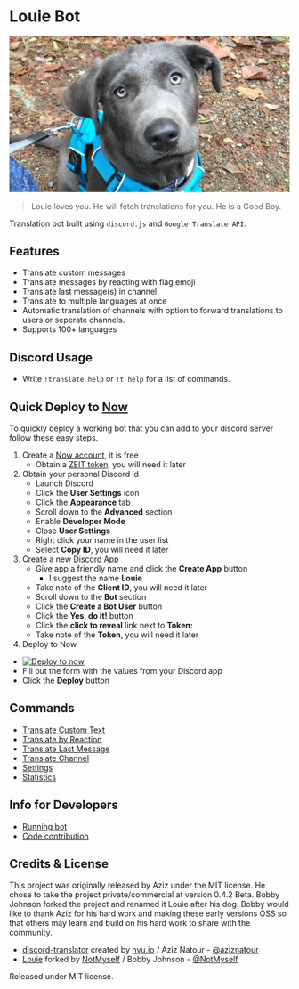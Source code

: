 # Louie Bot

![Louie](docs/images/louie.jpg?raw=true "Louie")

> Louie loves you. He will fetch translations for you. 
> He is a Good Boy.

Translation bot built using `discord.js` and `Google Translate API`.

## Features
* Translate custom messages
* Translate messages by reacting with flag emoji
* Translate last message(s) in channel
* Translate to multiple languages at once
* Automatic translation of channels with option to forward translations to users or seperate channels.
* Supports 100+ languages

## Discord Usage
* Write `!translate help` or `!t help` for a list of commands.

## Quick Deploy to [Now](https://zeit.co/now)
To quickly deploy a working bot that you can add to your discord server follow these easy steps.

1. Create a [Now account](https://zeit.co/login), it is free
    * Obtain a [ZEIT token](https://zeit.co/account/tokens), you will need it later
2. Obtain your personal Discord id
    * Launch Discord
    * Click the **User Settings** icon
    * Click the **Appearance** tab
    * Scroll down to the **Advanced** section
    * Enable **Developer Mode**
    * Close **User Settings**
    * Right click your name in the user list
    * Select **Copy ID**, you will need it later
3. Create a new [Discord App](https://discordapp.com/developers/applications/me/create)
    * Give app a friendly name and click the **Create App** button
        * I suggest the name **Louie**
    * Take note of the **Client ID**, you will need it later
    * Scroll down to the **Bot** section
    * Click the **Create a Bot User** button
    * Click the **Yes, do it!** button
    * Click the **click to reveal** link next to **Token:**
    * Take note of the **Token**, you will need it later
4. Deploy to Now
  * [![Deploy to now](https://deploy.now.sh/static/button.svg)](https://deploy.now.sh/?repo=https://github.com/NotMyself/Louie/tree/now-deployment&env=DISCORD_CLIENT_ID&env=DISCORD_TOKEN&env=DISCORD_BOT_OWNER_ID)
  * Fill out the form with the values from your Discord app
  * Click the **Deploy** button

## Commands
* [Translate Custom Text](https://github.com/NotMyself/Louie/wiki/Translate-Custom-Text)
* [Translate by Reaction](https://github.com/NotMyself/Louie/wiki/Translate-with-Emoji-Reaction)
* [Translate Last Message](https://github.com/NotMyself/Louie/wiki/Translate-Last-Message)
* [Translate Channel](https://github.com/NotMyself/Louie/wiki/Translate-Channel-(Automatic))
* [Settings](https://github.com/NotMyself/Louie/wiki/Settings)
* [Statistics](https://github.com/NotMyself/Louie/wiki/Get-Statistics)

## Info for Developers
* [Running bot](https://github.com/NotMyself/Louie/wiki/Running-Bot)
* [Code contribution](https://github.com/NotMyself/Louie/wiki/Contribute)

## Credits & License

This project was originally released by Aziz under the MIT license. He chose to take the project private/commercial at version 0.4.2 Beta. Bobby Johnson forked the project and renamed it Louie after his dog. Bobby would like to thank Aziz for his hard work and making these early versions OSS so that others may learn and build on his hard work to share with the community.


- [discord-translator](https://github.com/nvuio/discord-translator) created by [nvu.io](https://nvu.io) / Aziz Natour - [@aziznatour](http://www.twitter.com/aziznatour)
- [Louie](https://github.com/NotMyself/Louie) forked by [NotMyself](https://iamnotmyself.com/) / Bobby Johnson - [@NotMyself](https://twitter.com/NotMyself)

Released under MIT license.
